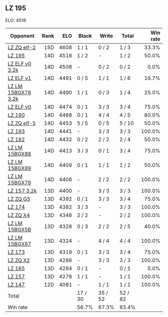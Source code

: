 ## LZ 195 ##

ELO: 4518

Opponent | Rank | ELO | Black | Write | Total | Win rate
---------|-----:|----:|-------|-------|-------|-------:
[LZ ZQ elf-2](LZ%20ZQ%20elf-2.md) | 15D | 4608 | 1 / 1 | 0 / 2 | 1 / 3 | 33.3%
[LZ 195](LZ%20195.md) | 14D | 4518 | 1 / 2 | - | 1 / 2 | 50.0%
[LZ ELF v0 3.2k](LZ%20ELF%20v0%203.2k.md) | 14D | 4508 | - | 0 / 2 | 0 / 2 | 0.0%
[LZ ELF v1](LZ%20ELF%20v1.md) | 14D | 4491 | 0 / 5 | 1 / 1 | 1 / 6 | 16.7%
[LZ LM 15BGX78 3.2k](LZ%20LM%2015BGX78%203.2k.md) | 14D | 4490 | 1 / 1 | 0 / 3 | 1 / 4 | 25.0%
[LZ ELF v0](LZ%20ELF%20v0.md) | 14D | 4474 | 0 / 1 | 3 / 3 | 3 / 4 | 75.0%
[LZ 190](LZ%20190.md) | 14D | 4468 | 0 / 1 | 4 / 4 | 4 / 5 | 80.0%
[LZ ZQ elf-5](LZ%20ZQ%20elf-5.md) | 14D | 4453 | 5 / 5 | 0 / 5 | 5 / 10 | 50.0%
[LZ 193](LZ%20193.md) | 14D | 4441 | - | 3 / 3 | 3 / 3 | 100.0%
[LZ 182](LZ%20182.md) | 14D | 4432 | 0 / 2 | 2 / 2 | 2 / 4 | 50.0%
[LZ LM 15BGX88](LZ%20LM%2015BGX88.md) | 14D | 4413 | 3 / 3 | 0 / 1 | 3 / 4 | 75.0%
[LZ LM 15BGX89](LZ%20LM%2015BGX89.md) | 14D | 4409 | 0 / 1 | 1 / 1 | 1 / 2 | 50.0%
[LZ LM 15BGX78](LZ%20LM%2015BGX78.md) | 14D | 4408 | - | 2 / 2 | 2 / 2 | 100.0%
[LZ 157 3.2k](LZ%20157%203.2k.md) | 13D | 4400 | - | 3 / 3 | 3 / 3 | 100.0%
[LZ ZQ G5](LZ%20ZQ%20G5.md) | 13D | 4392 | 0 / 1 | 3 / 3 | 3 / 4 | 75.0%
[LZ 174](LZ%20174.md) | 13D | 4382 | 3 / 3 | - | 3 / 3 | 100.0%
[LZ ZQ X4](LZ%20ZQ%20X4.md) | 13D | 4348 | 2 / 2 | - | 2 / 2 | 100.0%
[LZ LM 15BGX5B](LZ%20LM%2015BGX5B.md) | 13D | 4328 | 0 / 3 | 2 / 2 | 2 / 5 | 40.0%
[LZ LM 15BGX97](LZ%20LM%2015BGX97.md) | 13D | 4324 | - | 4 / 4 | 4 / 4 | 100.0%
[LZ 173](LZ%20173.md) | 13D | 4319 | 0 / 1 | 3 / 3 | 3 / 4 | 75.0%
[LZ ZQ X2](LZ%20ZQ%20X2.md) | 13D | 4286 | - | 3 / 3 | 3 / 3 | 100.0%
[LZ 165](LZ%20165.md) | 13D | 4284 | 0 / 1 | - | 0 / 1 | 0.0%
[LZ 157](LZ%20157.md) | 13D | 4278 | 1 / 1 | - | 1 / 1 | 100.0%
[LZ 147](LZ%20147.md) | 12D | 4081 | - | 1 / 1 | 1 / 1 | 100.0%
Total | | | 17 / 30 | 35 / 52 | 52 / 82 | 
Win rate| | | 56.7% | 67.3% | 63.4% | 

